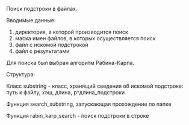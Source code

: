 Поиск подстроки в файлах.

Вводимые данные: 
  1. директория, в которой производится поиск
  2. маска имен файлов, в которых осуществляется поиск
  3. файл с искомой подстрокой
  4. файл с результатами

Для поиска был выбран алгоритм Рабина-Карпа.

Структура:

  Класс substring - класс, хранящий сведения об искомой подстроке: путь к файлу, хэш, длина, p^длина_подстроки
  
  Функция search_substring, запускающая прохождение по папке
  
  Функция rabin_karp_search - поиск подстроки в строке
  
